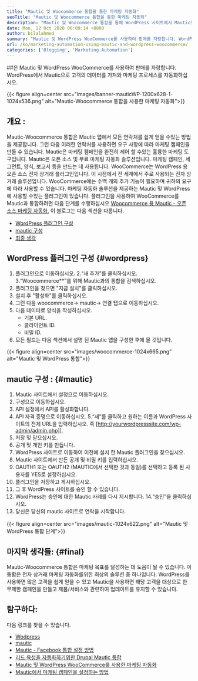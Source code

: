 ```yaml
---
title: "Mautic 및 Woocommerce 통합을 통한 마케팅 자동화" 
seoTitle: "Mautic 및 Woocommerce 통합을 통한 마케팅 자동화" 
description: "Mautic 및 Woocommerce 통합을 통해 WordPress 사이트에서 Mautic으로 연락처 정보를 보낼 수 있습니다. 그것은 Mautic 앱을 통해 제품을 마케팅하는 데 도움이됩니다." 
date: Mon, 12 Oct 2020 06:09:14 +0000
author: bilalahmed
summary: "Mautic 및 WordPress WooCommerce를 사용하여 판매를 자랑합니다. WordPress에서 Mautic으로 고객의 데이터를 가져와 마케팅 프로세스를 자동화하십시오." 
url: /ko/marketing-automation-using-mautic-and-wordpress-woocommerce/
categories: ['Blogging', 'Marketing Automation']
---
```


##은 Mautic 및 WordPress WooCommerce를 사용하여 판매를 자랑합니다. WordPress에서 Mautic으로 고객의 데이터를 가져와 마케팅 프로세스를 자동화하십시오.

{{< figure align=center src="images/banner-mauticWP-1200x628-1-1024x536.png" alt="Mautic-Woocommerce 통합을 사용한 마케팅 자동화">}}


## 개요 :
Mautic-Woocommerce 통합은 Mautic 앱에서 모든 연락처를 쉽게 얻을 수있는 방법을 제공합니다. 그런 다음 이러한 연락처를 사용하면 요구 사항에 따라 마케팅 캠페인을 만들 수 있습니다. Mautic은 마케팅 캠페인을 완전히 제어 할 수있는 훌륭한 마케팅 도구입니다.
Mautic은 오픈 소스 및 무료 마케팅 자동화 솔루션입니다. 마케팅 캠페인, 세그먼트, 양식, 보고서 등을 만드는 데 사용됩니다.
WooCommerce는 WordPress 용 오픈 소스 전자 상거래 플러그인입니다. 이 시점에서 전 세계에서 주로 사용되는 전자 상거래 솔루션입니다. WooCommerce에는 수백 개의 추가 기능이 필요하며 귀하의 요구에 따라 사용할 수 있습니다.
마케팅 자동화 솔루션을 제공하는 Mautic 및 WordPress에 사용할 수있는 플러그인이 있습니다. 플러그인을 사용하여 WooCommerce를 Mautic과 통합하려면 다음 단계를 수행하십시오 [Woocommerce 용 Mautic - 오픈 소스 마케팅 자동화.][1]
이 블로그는 다음 섹션을 다룹니다.
  * [WordPress 플러그인 구성][2]
  * [mautic 구성][3]
  * [최종 생각][4]

## WordPress 플러그인 구성 {#wordpress}

  1. 플러그인으로 이동하십시오.
  2.“새 추가”를 클릭하십시오.
  3.“Woocommerce**”를 위해 Mautic과의 통합을 검색하십시오.
  4. 플러그인을 찾으면 "지금 설치"를 클릭하십시오.
  5. 설치 후 "활성화"를 클릭하십시오.
  6. 그런 다음 woocommerce-> mautic-> 연결 탭으로 이동하십시오.
  7. 다음 데이터로 양식을 작성하십시오.
      * 기본 URL.
      * 클라이언트 ID.
      * 비밀 ID.
  8. 모든 필드는 다음 섹션에서 설명 된 Mautic 앱을 구성한 후에 올 것입니다.

{{< figure align=center src="images/woocommerce-1024x665.png" alt="Mautic 및 WordPress 통합">}}


## mautic 구성 : {#mautic}

  1. Mautic 사이트에서 설정으로 이동하십시오.
  2. 구성으로 이동하십시오.
  3. API 설정에서 API를 활성화합니다.
  4. API 자격 증명으로 이동하십시오.
  5.“새”를 클릭하고 원하는 이름과 WordPress 사이트의 전체 URL을 입력하십시오. 즉 [http://yourwordpresssite.com/wp-admin/admin.php]].
  6. 저장 및 닫으십시오.
  7. 공개 및 개인 키를 만듭니다.
  8. WordPress 사이트로 이동하여 이전에 설치 한 Mautic 플러그인을 찾으십시오.
  9. Mautic 사이트에서 만든 공개 및 비밀 키를 입력하십시오.
 10. OAUTH1 또는 OAUTH2 (MAUTIC에서 선택한 것과 동일)를 선택하고 등록 된 사용자를 YES로 설정하십시오.
 11. 플러그인을 저장하고 게시하십시오.
 12. 그 후 WordPress 사이트를 승인 할 수 있습니다.
 13. WordPress는 승인에 대한 Mautic 사례를 다시 지시합니다.
 14.“승인”을 클릭하십시오.
 15. 당신은 당신의 mautic 사이트로 연락을 시작합니다.

{{< figure align=center src="images/mautic-1024x622.png" alt="Mautic 및 WordPress 통합 단계">}}


## 마지막 생각들: {#final}

Mautic-Woocommerce 통합은 마케팅 목표를 달성하는 데 도움이 될 수 있습니다. 이 통합은 전자 상거래 마케팅 자동화를위한 최상의 솔루션 중 하나입니다. WordPress를 사용하면 많은 고객을 쉽게 얻을 수 있고 Mautic을 사용하면 해당 고객을 대상으로 한 무제한 캠페인을 만들고 제품/서비스와 관련하여 업데이트를 유지할 수 있습니다.

## 탐구하다:
다음 링크를 찾을 수 있습니다.
  * [Wodpress][6]
  * [mautic][7]
  * [Mautic - Facebook 통합 설정 방법][8]
  * [리드 육성을 자동화하기위한 Drupal Mautic 통합][9]
  * [Mautic 및 WordPress WooCommerce를 사용한 마케팅 자동화][10]
  * [Mautic에서 마케팅 캠페인을 설정하는 방법][11]



[1]: https://href.li/?https://wordpress.org/plugins/enhanced-woocommerce-mautic-integration/
[2]: #wordpress
[3]: #mautic
[4]: #final
[5]: https://href.li/?http://yourWordpressSite.com/wp-admin/admin.php
[6]: https://products.containerize.com/blogging/wordpress
[7]: https://products.containerize.com/marketing-automation/mautic
[8]: https://blog.containerize.com/marketing-automation/how-to-setup-mautic-facebook-integration/
[9]: https://blog.containerize.com/content-management/drupal-tutorial-automate-lead-growth-with-drupal-mautic/
[10]: https://blog.containerize.com/blogging/ko/marketing-automation-using-mautic-and-wordpress-woocommerce/
[11]: https://blog.containerize.com/marketing-automation/how-to-setup-marketing-campaigns-using-mautic-campaign-builder/
